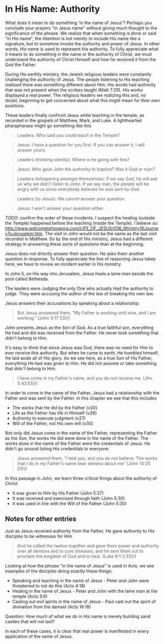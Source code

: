 In His Name: Authority
======================

What does it mean to do something 'in the name of Jesus'? Perhaps you conclude your prayers "in Jesus name" without giving much thought to the significance of the phrase. We realize that when something is done or said "in His name", the intention is not merely to include His name like a signature, but to somehow invoke the authority and power of Jesus. In other words, His name is used to represent His authority. To fully appreciate what it means to do something in the name or the authority of Christ, we must understand the authority of Christ Himself and how he received it from the God the Father.

During His earthly ministry, the Jewish religious leaders were constantly challenging the authority of Jesus.  The people listening to His teaching realized there was something different about Him. His words had authority that was not present when the scribes taught (Matt 7:29). His works displayed a real power. The religious leaders we realizing this and, no doubt, beginning to get concerned about what this might mean for thier own positions.

These leaders finally confront Jesus while teaching in the temple, as recorded in the gospels of Matthew, Mark, and Luke. A lighthearted pharapharase might go something like this

> Leaders: Who said you could teach in the Temple?

> Jesus: I have a question for you first. If you can answer it, I will answer yours.

> Leaders (thinking silently): Where is he going with this?

> Jesus: Who gave John the authority to baptize? Was it God or man?

> Leaders (whispering amongst themselves): If we say God, he will ask us why we didn't listen to John. If we say man, the people will be angry with us since everybody believes he was sent by God.

> Leaders (to Jesus): We cannot answer your question.

> Jesus: I won't answer your question either.

*TODO*: confirm the order of these incidents. I suspect the healing (outside the Temple) happened before the teaching (inside the Temple). I believe so: http://www.welcometohosanna.com/LIFE_OF_JESUS/036_Ministry16JourneyToJerusalem.htm. The visit in John would not be the same as the last visit recorded in Matthew. So by the end of His ministry, Jesus had a different strategy in answering these sorts of questions than at the beginning.

Jesus does not directly answer their question: He asks them another question in response. To fully appreciate the line of reasoning Jesus takes here, we have to review an incident earlier in His ministry.

In John 5, on His way into Jerusalem, Jesus heals a lame man beside the pool called Bethesda.

The leaders were Judging the only One who actually Had the authority to judge. They were accusing the author of the law of breaking His own law.

Jesus answers their accusations by speaking about a relationship:

> But Jesus answered them, "My Father is working until now, and I am working." [John 5:17 ESV]

John presents Jesus as the Son of God. As a true faithful son, everything He had and did was received from the Father. He never took something that didn't belong to Him.

It's easy to think that since Jesus was God, there was no need for Him to ever receive this authority. But when he came to earth, He humbled himself, He laid aside all of His glory. As we see here, as a true Son of His Father, everything He had was given to Him. He did not assume or take something that didn't belong to Him.


> I have come in my Father's name, and you do not receive me. [Jhn 5:43 ESV]

In order to come in the name of the Father, Jesus had a relationship with the Father and was sent by the Father. In this chapter we see that this includes

- The works that He did by the Father (v20)
- Life as the Father has life in Himself (v26)
- Authority to execute judgment (v27)
- Will of the Father, not His own will (v30)

Not only did Jesus come in the name of the Father, representing the Father as the Son, the works He did were done in the name of the Father. The works done in the name of the Father were the credentials of Jesus. He didn't go around listing His credentials to everyone. 

> Jesus answered them, "I told you, and you do not believe. The works that I do in my Father's name bear witness about me" (John 10:25 ESV)

In this passage in John, we learn three critical things about the authority of Christ:
- It was given to Him by His Father (John 5:27)
- It was received and exercised through faith (John 5:30)
- It was used in line with the Will of the Father (John 5:30)


Notes for other entries
-----------------------

Just as Jesus received authority from the Father, He gave authority to His disciples to be witnesses for Him

> And he called the twelve together and gave them power and authority over all demons and to cure diseases, and he sent them out to proclaim the kingdom of God and to heal. (Luke 9:1-2 ESV)

Looking at how the phrase "in the name of Jesus" is used in Acts, we see examples of the disciples doing exactly these things:

- Speaking and teaching in the name of Jesus - Peter and John were threatened to not do this (Acts 4:18)
- Healing in the name of Jesus - Peter and John with the lame man at the temple (Acts 3:6)
- Casting out evil spirits in the name of Jesus - Paul cast out the spirit of divination from the damsel (Acts 16:18)

Question: How much of what we do in His name is merely building sand castles that will not last?

In each of these cases, it is clear that real power is manifested in every application of the name of Jesus.
